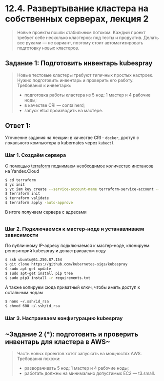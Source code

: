 # 12.4. Развертывание кластера на собственных серверах, лекция 2
>Новые проекты пошли стабильным потоком. Каждый проект требует себе несколько кластеров: под тесты и продуктив. Делать все руками — не вариант, поэтому стоит автоматизировать подготовку новых кластеров.

## Задание 1: Подготовить инвентарь kubespray
>Новые тестовые кластеры требуют типичных простых настроек. Нужно подготовить инвентарь и проверить его работу. Требования к инвентарю:
>* подготовка работы кластера из 5 нод: 1 мастер и 4 рабочие ноды;
>* в качестве CRI — containerd;
>* запуск etcd производить на мастере.

## Ответ 1:

Уточнение задания на лекции: в качестве CRI - `docker`, доступ с локального компьютера в kubernates через `kubectl`

### Шаг 1. Создаём сервера

С помощью [terraform](./terraform) поднимаем необходимое количество инстансов на Yandex.Cloud
```bash
$ cd terraform
$ yc init
$ yc iam key create --service-account-name terraform-service-account --output key.json
$ terraform init
$ terraform validate
$ terraform apply -auto-approve
```

В итоге получаем сервера с адресами
```bash

```


### Шаг 2. Подключаемся к мастер-ноде и устанавливаем зависимости

По публичному IP-адресу подключаемся к мастер-ноде, клонируем репозиторий kubespray и донастраиваепм ноду
```bash
$ ssh ubuntu@51.250.87.154
$ git clone https://github.com/kubernetes-sigs/kubespray
$ sudo apt-get update
$ sudo apt-get install pip tree
$ sudo pip3 install -r requirements.txt
```

А также копируем сюда приватный ключ, чтобы иметь доступ к остальным нодам
```bash
$ nano ~/.ssh/id_rsa
$ chmod 600 ~/.ssh/id_rsa
```

### Шаг 3. Настраиваем конфигурацию kubespray



## ~Задание 2 (*): подготовить и проверить инвентарь для кластера в AWS~
>Часть новых проектов хотят запускать на мощностях AWS. Требования похожи:
>* разворачивать 5 нод: 1 мастер и 4 рабочие ноды;
>* работать должны на минимально допустимых EC2 — t3.small.
